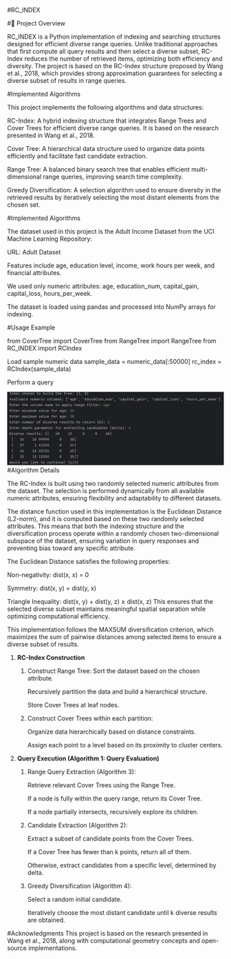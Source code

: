 #RC_INDEX

#📌 Project Overview

RC_INDEX is a Python implementation of indexing and searching structures designed for efficient diverse range queries. Unlike traditional approaches that first compute all query results and then select a diverse subset, RC-Index reduces the number of retrieved items, optimizing both efficiency and diversity. The project is based on the RC-Index structure proposed by Wang et al., 2018, which provides strong approximation guarantees for selecting a diverse subset of results in range queries.

#Implemented Algorithms

This project implements the following algorithms and data structures:

RC-Index: A hybrid indexing structure that integrates Range Trees and Cover Trees for efficient diverse range queries. It is based on the research presented in Wang et al., 2018.

Cover Tree: A hierarchical data structure used to organize data points efficiently and facilitate fast candidate extraction.

Range Tree: A balanced binary search tree that enables efficient multi-dimensional range queries, improving search time complexity.

Greedy Diversification: A selection algorithm used to ensure diversity in the retrieved results by iteratively selecting the most distant elements from the chosen set.

#Implemented Algorithms

The dataset used in this project is the Adult Income Dataset from the UCI Machine Learning Repository:

URL: Adult Dataset

Features include age, education level, income, work hours per week, and financial attributes.

We used only numeric attributes: age, education_num, capital_gain, capital_loss, hours_per_week.

The dataset is loaded using pandas and processed into NumPy arrays for indexing.

#Usage Example 

from CoverTree import CoverTree
from RangeTree import RangeTree
from RC_INDEX import RCIndex

Load sample numeric data
sample_data = numeric_data[:50000]
rc_index = RCIndex(sample_data)

 Perform a query

![img.png](img.png)
#Algorithm Details

The RC-Index is built using two randomly selected numeric attributes from the dataset. The selection is performed dynamically from all available numeric attributes, ensuring flexibility and adaptability to different datasets.

The distance function used in this implementation is the Euclidean Distance (L2-norm), and it is computed based on these two randomly selected attributes. This means that both the indexing structure and the diversification process operate within a randomly chosen two-dimensional subspace of the dataset, ensuring variation in query responses and preventing bias toward any specific attribute.

The Euclidean Distance satisfies the following properties:

Non-negativity: dist(x, x) = 0

Symmetry: dist(x, y) = dist(y, x)

Triangle Inequality: dist(x, y) + dist(y, z) ≥ dist(x, z)
This ensures that the selected diverse subset maintains meaningful spatial separation while optimizing computational efficiency.

This implementation follows the MAXSUM diversification criterion, which maximizes the sum of pairwise distances among selected items to ensure a diverse subset of results.

1. **RC-Index Construction**

   1. Construct Range Tree:
       Sort the dataset based on the chosen attribute.
    
       Recursively partition the data and build a hierarchical structure.
    
       Store Cover Trees at leaf nodes.

   2. Construct Cover Trees within each partition:

       Organize data hierarchically based on distance constraints.
    
       Assign each point to a level based on its proximity to cluster centers.

2. **Query Execution (Algorithm 1: Query Evaluation)**

   1. Range Query Extraction (Algorithm 3):

       Retrieve relevant Cover Trees using the Range Tree.
    
       If a node is fully within the query range, return its Cover Tree.
    
       If a node partially intersects, recursively explore its children.

   2. Candidate Extraction (Algorithm 2):

       Extract a subset of candidate points from the Cover Trees.
    
       If a Cover Tree has fewer than k points, return all of them.
    
       Otherwise, extract candidates from a specific level, determined by delta.

   3. Greedy Diversification (Algorithm 4):

       Select a random initial candidate.
    
       Iteratively choose the most distant candidate until k diverse results are obtained.
    
#Acknowledgments
This project is based on the research presented in Wang et al., 2018, along with computational geometry concepts and open-source implementations.



